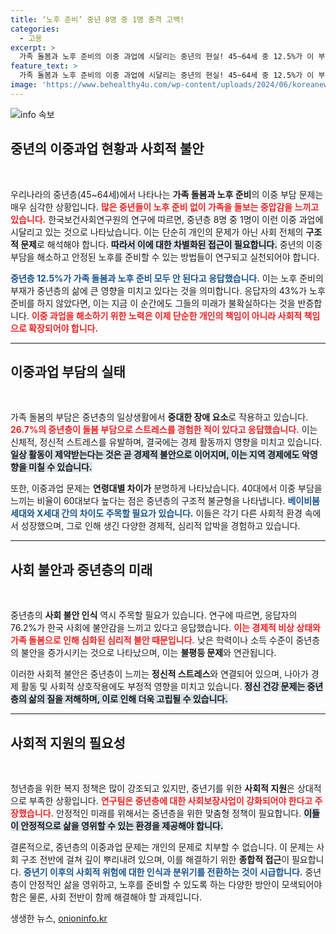 ```yaml
---
title: ‘노후 준비’ 중년 8명 중 1명 충격 고백!
categories:
  - 고용
excerpt: >
  가족 돌봄과 노후 준비의 이중 과업에 시달리는 중년의 현실! 45~64세 중 12.5%가 이 부담을 느끼고 있으며, 76.2%가 사회 불안을 겪고 있습니다. 이 문제를 해결하지 않으면 중년의 삶이 위태롭게 될 것입니다! 클릭하여 더 알아보세요!
feature_text: >
  가족 돌봄과 노후 준비의 이중 과업에 시달리는 중년의 현실! 45~64세 중 12.5%가 이 부담을 느끼고 있으며, 76.2%가 사회 불안을 겪고 있습니다. 이 문제를 해결하지 않으면 중년의 삶이 위태롭게 될 것입니다! 클릭하여 더 알아보세요!
image: 'https://www.behealthy4u.com/wp-content/uploads/2024/06/koreanews.jpg'
---
```


<p><img src="https://www.behealthy4u.com/wp-content/uploads/2024/06/koreanews.jpg" alt="info 속보" /></p>

<h2 data-ke-size="size26">중년의 이중과업 현황과 사회적 불안</h2>

<p data-ke-size="size16">&nbsp;</p>

<p>우리나라의 중년층(45~64세)에서 나타나는 <strong>가족 돌봄과 노후 준비</strong>의 이중 부담 문제는 매우 심각한 상황입니다. <b><span style="color: #ee2323;">많은 중년들이 노후 준비 없이 가족을 돌보는 중압감을 느끼고 있습니다.</span></b> 한국보건사회연구원의 연구에 따르면, 중년층 8명 중 1명이 이런 이중 과업에 시달리고 있는 것으로 나타났습니다. 이는 단순히 개인의 문제가 아닌 사회 전체의 <strong>구조적 문제</strong>로 해석해야 합니다. <b><span style="background-color: #21538527;">따라서 이에 대한 차별화된 접근이 필요합니다.</span></b> 중년의 이중 부담을 해소하고 안정된 노후를 준비할 수 있는 방법들이 연구되고 실천되어야 합니다.</p>

<p><b><span style="color: #1a5490;">중년층 12.5%가 가족 돌봄과 노후 준비 모두 안 된다고 응답했습니다.</span></b> 이는 노후 준비의 부재가 중년층의 삶에 큰 영향을 미치고 있다는 것을 의미합니다. 응답자의 43%가 노후 준비를 하지 않았다면, 이는 지금 이 순간에도 그들의 미래가 불확실하다는 것을 반증합니다. <b><span style="color: #ee2323;">이중 과업을 해소하기 위한 노력은 이제 단순한 개인의 책임이 아니라 사회적 책임으로 확장되어야 합니다.</span></b></p>

<hr>

<h2 data-ke-size="size26">이중과업 부담의 실태</h2>

<p data-ke-size="size16">&nbsp;</p>

<p>가족 돌봄의 부담은 중년층의 일상생활에서 <strong>중대한 장애 요소</strong>로 작용하고 있습니다. <b><span style="color: #ee2323;">26.7%의 중년층이 돌봄 부담으로 스트레스를 경험한 적이 있다고 응답했습니다.</span></b> 이는 신체적, 정신적 스트레스를 유발하며, 결국에는 경제 활동까지 영향을 미치고 있습니다. <b><span style="background-color: #21538527;">일상 활동이 제약받는다는 것은 곧 경제적 불안으로 이어지며, 이는 지역 경제에도 악영향을 미칠 수 있습니다.</span></b></p>

<p>또한, 이중과업 문제는 <strong>연령대별 차이가</strong> 분명하게 나타났습니다. 40대에서 이중 부담을 느끼는 비율이 60대보다 높다는 점은 중년층의 구조적 불균형을 나타냅니다. <b><span style="color: #1a5490;">베이비붐 세대와 X세대 간의 차이도 주목할 필요가 있습니다.</span></b> 이들은 각기 다른 사회적 환경 속에서 성장했으며, 그로 인해 생긴 다양한 경제적, 심리적 압박을 경험하고 있습니다.</p>

<hr>

<h2 data-ke-size="size26">사회 불안과 중년층의 미래</h2>

<p data-ke-size="size16">&nbsp;</p>

<p>중년층의 <strong>사회 불안 인식</strong> 역시 주목할 필요가 있습니다. 연구에 따르면, 응답자의 76.2%가 한국 사회에 불안감을 느끼고 있다고 응답했습니다. <b><span style="color: #ee2323;">이는 경제적 비상 상태와 가족 돌봄으로 인해 심화된 심리적 불안 때문입니다.</span></b> 낮은 학력이나 소득 수준이 중년층의 불안을 증가시키는 것으로 나타났으며, 이는 <strong>불평등 문제</strong>와 연관됩니다.</p>

<p>이러한 사회적 불안은 중년층이 느끼는 <strong>정신적 스트레스</strong>와 연결되어 있으며, 나아가 경제 활동 및 사회적 상호작용에도 부정적 영향을 미치고 있습니다. <b><span style="background-color: #21538527;">정신 건강 문제는 중년층의 삶의 질을 저해하며, 이로 인해 더욱 고립될 수 있습니다.</span></b></p>

<hr>

<h2 data-ke-size="size26">사회적 지원의 필요성</h2>

<p data-ke-size="size16">&nbsp;</p>

<p>청년층을 위한 복지 정책은 많이 강조되고 있지만, 중년기를 위한 <strong>사회적 지원</strong>은 상대적으로 부족한 상황입니다. <b><span style="color: #ee2323;">연구팀은 중년층에 대한 사회보장사업이 강화되어야 한다고 주장했습니다.</span></b> 안정적인 미래를 위해서는 중년층을 위한 맞춤형 정책이 필요합니다. <b><span style="background-color: #21538527;">이들이 안정적으로 삶을 영위할 수 있는 환경을 제공해야 합니다.</span></b></p>

<p>결론적으로, 중년층의 이중과업 문제는 개인의 문제로 치부할 수 없습니다. 이 문제는 사회 구조 전반에 걸쳐 깊이 뿌리내려 있으며, 이를 해결하기 위한 <strong>종합적 접근</strong>이 필요합니다. <b><span style="color: #1a5490;">중년기 이후의 사회적 위험에 대한 인식과 분위기를 전환하는 것이 시급합니다.</span></b> 중년층이 안정적인 삶을 영위하고, 노후를 준비할 수 있도록 하는 다양한 방안이 모색되어야 함은 물론, 사회 전반이 함께 해결해야 할 과제입니다.</p>
생생한 뉴스, <a href="https://onioninfo.kr" rel="dofollow">onioninfo.kr</a>


